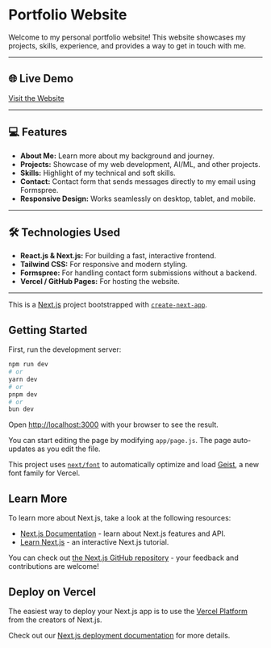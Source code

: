 # Portfolio Website

Welcome to my personal portfolio website! This website showcases my projects, skills, experience, and provides a way to get in touch with me.

---

## 🌐 Live Demo

[Visit the Website](https://yourusername.github.io/portfolio)

---

## 💻 Features

- **About Me:** Learn more about my background and journey.
- **Projects:** Showcase of my web development, AI/ML, and other projects.
- **Skills:** Highlight of my technical and soft skills.
- **Contact:** Contact form that sends messages directly to my email using Formspree.
- **Responsive Design:** Works seamlessly on desktop, tablet, and mobile.

---

## 🛠️ Technologies Used

- **React.js & Next.js:** For building a fast, interactive frontend.
- **Tailwind CSS:** For responsive and modern styling.
- **Formspree:** For handling contact form submissions without a backend.
- **Vercel / GitHub Pages:** For hosting the website.

---

This is a [Next.js](https://nextjs.org) project bootstrapped with [`create-next-app`](https://github.com/vercel/next.js/tree/canary/packages/create-next-app).

## Getting Started

First, run the development server:

```bash
npm run dev
# or
yarn dev
# or
pnpm dev
# or
bun dev
```

Open [http://localhost:3000](http://localhost:3000) with your browser to see the result.

You can start editing the page by modifying `app/page.js`. The page auto-updates as you edit the file.

This project uses [`next/font`](https://nextjs.org/docs/app/building-your-application/optimizing/fonts) to automatically optimize and load [Geist](https://vercel.com/font), a new font family for Vercel.

## Learn More

To learn more about Next.js, take a look at the following resources:

- [Next.js Documentation](https://nextjs.org/docs) - learn about Next.js features and API.
- [Learn Next.js](https://nextjs.org/learn) - an interactive Next.js tutorial.

You can check out [the Next.js GitHub repository](https://github.com/vercel/next.js) - your feedback and contributions are welcome!

## Deploy on Vercel

The easiest way to deploy your Next.js app is to use the [Vercel Platform](https://vercel.com/new?utm_medium=default-template&filter=next.js&utm_source=create-next-app&utm_campaign=create-next-app-readme) from the creators of Next.js.

Check out our [Next.js deployment documentation](https://nextjs.org/docs/app/building-your-application/deploying) for more details.
